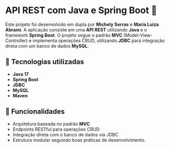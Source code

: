 # API REST com Java e Spring Boot 🚀  

Este projeto foi desenvolvido em dupla por **Michely Serras** e **Maria Luiza Abrami**. 
A aplicação consiste em uma **API REST** utilizando **Java** e o framework **Spring Boot**. O projeto segue o padrão **MVC** (Model-View-Controller) e implementa operações CRUD, utilizando **JDBC** para integração direta com um banco de dados **MySQL**.  

## 🔹 Tecnologias utilizadas  
- **Java 17**  
- **Spring Boot**  
- **JDBC**  
- **MySQL**  
- **Maven**  

## 📌 Funcionalidades  
- Arquitetura baseada no padrão **MVC**  
- Endpoints RESTful para operações CRUD  
- Integração direta com o banco de dados via JDBC  
- Estrutura modular seguindo boas práticas de desenvolvimento.
